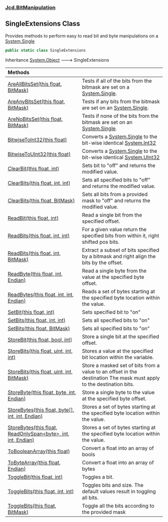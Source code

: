 ### [Jcd.BitManipulation](Jcd.BitManipulation.md 'Jcd.BitManipulation')

## SingleExtensions Class

Provides methods to perform easy to read bit and byte manipulations on
a [System.Single](https://docs.microsoft.com/en-us/dotnet/api/System.Single 'System.Single')

```csharp
public static class SingleExtensions
```

Inheritance [System.Object](https://docs.microsoft.com/en-us/dotnet/api/System.Object 'System.Object') &#129106;
SingleExtensions

| Methods                                                                                                                                                                                                                                                                                                                         |                                                                                                                                                                                                                            |
|:--------------------------------------------------------------------------------------------------------------------------------------------------------------------------------------------------------------------------------------------------------------------------------------------------------------------------------|:---------------------------------------------------------------------------------------------------------------------------------------------------------------------------------------------------------------------------|
| [AreAllBitsSet(this float, BitMask)](Jcd.BitManipulation.SingleExtensions.AreAllBitsSet(thisfloat,Jcd.BitManipulation.BitMask).md 'Jcd.BitManipulation.SingleExtensions.AreAllBitsSet(this float, Jcd.BitManipulation.BitMask)')                                                                                                | Tests if all of the bits from the bitmask are set on a [System.Single](https://docs.microsoft.com/en-us/dotnet/api/System.Single 'System.Single').                                                                         |
| [AreAnyBitsSet(this float, BitMask)](Jcd.BitManipulation.SingleExtensions.AreAnyBitsSet(thisfloat,Jcd.BitManipulation.BitMask).md 'Jcd.BitManipulation.SingleExtensions.AreAnyBitsSet(this float, Jcd.BitManipulation.BitMask)')                                                                                                | Tests if any bits from the bitmask are set on an [System.Single](https://docs.microsoft.com/en-us/dotnet/api/System.Single 'System.Single').                                                                               |
| [AreNoBitsSet(this float, BitMask)](Jcd.BitManipulation.SingleExtensions.AreNoBitsSet(thisfloat,Jcd.BitManipulation.BitMask).md 'Jcd.BitManipulation.SingleExtensions.AreNoBitsSet(this float, Jcd.BitManipulation.BitMask)')                                                                                                   | Tests if none of the bits from the bitmask are set on an [System.Single](https://docs.microsoft.com/en-us/dotnet/api/System.Single 'System.Single').                                                                       |
| [BitwiseToInt32(this float)](Jcd.BitManipulation.SingleExtensions.BitwiseToInt32(thisfloat).md 'Jcd.BitManipulation.SingleExtensions.BitwiseToInt32(this float)')                                                                                                                                                               | Converts a [System.Single](https://docs.microsoft.com/en-us/dotnet/api/System.Single 'System.Single') to the bit-wise identical [System.Int32](https://docs.microsoft.com/en-us/dotnet/api/System.Int32 'System.Int32')    |
| [BitwiseToUInt32(this float)](Jcd.BitManipulation.SingleExtensions.BitwiseToUInt32(thisfloat).md 'Jcd.BitManipulation.SingleExtensions.BitwiseToUInt32(this float)')                                                                                                                                                            | Converts a [System.Single](https://docs.microsoft.com/en-us/dotnet/api/System.Single 'System.Single') to the bit-wise identical [System.UInt32](https://docs.microsoft.com/en-us/dotnet/api/System.UInt32 'System.UInt32') |
| [ClearBit(this float, int)](Jcd.BitManipulation.SingleExtensions.ClearBit(thisfloat,int).md 'Jcd.BitManipulation.SingleExtensions.ClearBit(this float, int)')                                                                                                                                                                   | Sets bit to "off" and returns the modified value.                                                                                                                                                                          |
| [ClearBits(this float, int, int)](Jcd.BitManipulation.SingleExtensions.ClearBits(thisfloat,int,int).md 'Jcd.BitManipulation.SingleExtensions.ClearBits(this float, int, int)')                                                                                                                                                  | Sets all specified bits to "off" and returns the modified value.                                                                                                                                                           |
| [ClearBits(this float, BitMask)](Jcd.BitManipulation.SingleExtensions.ClearBits(thisfloat,Jcd.BitManipulation.BitMask).md 'Jcd.BitManipulation.SingleExtensions.ClearBits(this float, Jcd.BitManipulation.BitMask)')                                                                                                            | Sets all bits from a provided mask to "off" and returns the modified value.                                                                                                                                                |
| [ReadBit(this float, int)](Jcd.BitManipulation.SingleExtensions.ReadBit(thisfloat,int).md 'Jcd.BitManipulation.SingleExtensions.ReadBit(this float, int)')                                                                                                                                                                      | Read a single bit from the specified offset.                                                                                                                                                                               |
| [ReadBits(this float, int, int)](Jcd.BitManipulation.SingleExtensions.ReadBits(thisfloat,int,int).md 'Jcd.BitManipulation.SingleExtensions.ReadBits(this float, int, int)')                                                                                                                                                     | For a given value return the specified bits from within it, right shifted pos bits.                                                                                                                                        |
| [ReadBits(this float, int, BitMask)](Jcd.BitManipulation.SingleExtensions.ReadBits(thisfloat,int,Jcd.BitManipulation.BitMask).md 'Jcd.BitManipulation.SingleExtensions.ReadBits(this float, int, Jcd.BitManipulation.BitMask)')                                                                                                 | Extract a subset of bits specified by a bitmask and right align the bits by the offset.                                                                                                                                    |
| [ReadByte(this float, int, Endian)](Jcd.BitManipulation.SingleExtensions.ReadByte(thisfloat,int,Jcd.BitManipulation.Endian).md 'Jcd.BitManipulation.SingleExtensions.ReadByte(this float, int, Jcd.BitManipulation.Endian)')                                                                                                    | Read a single byte from the value at the specified byte offset.                                                                                                                                                            |
| [ReadBytes(this float, int, int, Endian)](Jcd.BitManipulation.SingleExtensions.ReadBytes(thisfloat,int,int,Jcd.BitManipulation.Endian).md 'Jcd.BitManipulation.SingleExtensions.ReadBytes(this float, int, int, Jcd.BitManipulation.Endian)')                                                                                   | Reads a set of bytes starting at the specified byte location within the value.                                                                                                                                             |
| [SetBit(this float, int)](Jcd.BitManipulation.SingleExtensions.SetBit(thisfloat,int).md 'Jcd.BitManipulation.SingleExtensions.SetBit(this float, int)')                                                                                                                                                                         | Sets specified bit to "on"                                                                                                                                                                                                 |
| [SetBits(this float, int, int)](Jcd.BitManipulation.SingleExtensions.SetBits(thisfloat,int,int).md 'Jcd.BitManipulation.SingleExtensions.SetBits(this float, int, int)')                                                                                                                                                        | Sets all specified bits to "on"                                                                                                                                                                                            |
| [SetBits(this float, BitMask)](Jcd.BitManipulation.SingleExtensions.SetBits(thisfloat,Jcd.BitManipulation.BitMask).md 'Jcd.BitManipulation.SingleExtensions.SetBits(this float, Jcd.BitManipulation.BitMask)')                                                                                                                  | Sets all specified bits to "on"                                                                                                                                                                                            |
| [StoreBit(this float, bool, int)](Jcd.BitManipulation.SingleExtensions.StoreBit(thisfloat,bool,int).md 'Jcd.BitManipulation.SingleExtensions.StoreBit(this float, bool, int)')                                                                                                                                                  | Store a single bit at the specified offset.                                                                                                                                                                                |
| [StoreBits(this float, uint, int, int)](Jcd.BitManipulation.SingleExtensions.StoreBits(thisfloat,uint,int,int).md 'Jcd.BitManipulation.SingleExtensions.StoreBits(this float, uint, int, int)')                                                                                                                                 | Stores a value at the specified bit location within the variable.                                                                                                                                                          |
| [StoreBits(this float, uint, int, BitMask)](Jcd.BitManipulation.SingleExtensions.StoreBits(thisfloat,uint,int,Jcd.BitManipulation.BitMask).md 'Jcd.BitManipulation.SingleExtensions.StoreBits(this float, uint, int, Jcd.BitManipulation.BitMask)')                                                                             | Store a masked set of bits from a value to an offset in the destination The mask must apply to the destination bits.                                                                                                   |
| [StoreByte(this float, byte, int, Endian)](Jcd.BitManipulation.SingleExtensions.StoreByte(thisfloat,byte,int,Jcd.BitManipulation.Endian).md 'Jcd.BitManipulation.SingleExtensions.StoreByte(this float, byte, int, Jcd.BitManipulation.Endian)')                                                                                | Store a single byte to the value at the specified byte offset.                                                                                                                                                             |
| [StoreBytes(this float, byte[], int, int, Endian)](Jcd.BitManipulation.SingleExtensions.StoreBytes(thisfloat,byte[],int,int,Jcd.BitManipulation.Endian).md 'Jcd.BitManipulation.SingleExtensions.StoreBytes(this float, byte[], int, int, Jcd.BitManipulation.Endian)')                                                         | Stores a set of bytes starting at the specified byte location within the value.                                                                                                                                            |
| [StoreBytes(this float, ReadOnlySpan&lt;byte&gt;, int, int, Endian)](Jcd.BitManipulation.SingleExtensions.StoreBytes(thisfloat,System.ReadOnlySpan_byte_,int,int,Jcd.BitManipulation.Endian).md 'Jcd.BitManipulation.SingleExtensions.StoreBytes(this float, System.ReadOnlySpan<byte>, int, int, Jcd.BitManipulation.Endian)') | Stores a set of bytes starting at the specified byte location within the value.                                                                                                                                            |
| [ToBooleanArray(this float)](Jcd.BitManipulation.SingleExtensions.ToBooleanArray(thisfloat).md 'Jcd.BitManipulation.SingleExtensions.ToBooleanArray(this float)')                                                                                                                                                               | Convert a float into an array of bools                                                                                                                                                                                     |
| [ToByteArray(this float, Endian)](Jcd.BitManipulation.SingleExtensions.ToByteArray(thisfloat,Jcd.BitManipulation.Endian).md 'Jcd.BitManipulation.SingleExtensions.ToByteArray(this float, Jcd.BitManipulation.Endian)')                                                                                                         | Convert a float into an array of bytes                                                                                                                                                                                     |
| [ToggleBit(this float, int)](Jcd.BitManipulation.SingleExtensions.ToggleBit(thisfloat,int).md 'Jcd.BitManipulation.SingleExtensions.ToggleBit(this float, int)')                                                                                                                                                                | Toggles a bit.                                                                                                                                                                                                             |
| [ToggleBits(this float, int, int)](Jcd.BitManipulation.SingleExtensions.ToggleBits(thisfloat,int,int).md 'Jcd.BitManipulation.SingleExtensions.ToggleBits(this float, int, int)')                                                                                                                                               | Toggles bits and size. The default values result in toggling all bits.                                                                                                                                                 |
| [ToggleBits(this float, BitMask)](Jcd.BitManipulation.SingleExtensions.ToggleBits(thisfloat,Jcd.BitManipulation.BitMask).md 'Jcd.BitManipulation.SingleExtensions.ToggleBits(this float, Jcd.BitManipulation.BitMask)')                                                                                                         | Toggle all the bits according to the provided mask                                                                                                                                                                         |

